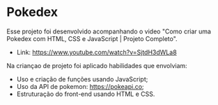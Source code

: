# Pokedex

Esse projeto foi desenvolvido acompanhando o video "Como criar uma Pokedex com HTML, CSS e JavaScript | Projeto Completo".
* Link: https://www.youtube.com/watch?v=SjtdH3dWLa8


Na criançao de projeto foi aplicado habilidades que envolviam:
* Uso e criação de funções usando JavaScript;
* Uso da API de pokemon: https://pokeapi.co;
* Estruturação do front-end usando HTML e CSS.
